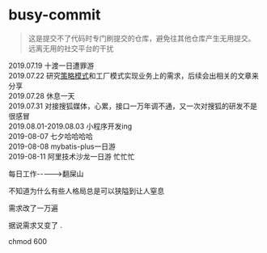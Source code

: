 # busy-commit
> 这是提交不了代码时专门刷提交的仓库，避免往其他仓库产生无用提交。
> 远离无用的社交平台的干扰


2019.07.19
十渡一日遭罪游    
2019.07.22
研究[策略模式](https://github.com/tinet-shenjg/JavaInterview/blob/master/designPattern/strategy.md)和工厂模式实现业务上的需求，后续会出相关的文章来分享    
2019.07.28
休息一天     
2019.07.31
对接搜狐媒体，心累，接口一万年调不通，又一次对搜狐的研发不是很感冒       
2019.08.01-2019.08.03
小程序开发ing     
2019-08-07
七夕哈哈哈哈    
2019-08-08
mybatis-plus一日游    
2019-08-11
阿里技术沙龙一日游
忙忙忙     

每日工作----->翻屎山      

不知道为什么有些人格局总是可以狭隘到让人窒息   


需求改了一万遍


     
据说需求又变了 . 
















chmod 600
